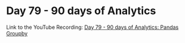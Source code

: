 # Day 79 - 90 days of Analytics



Link to the YouTube Recording:
  [Day 79 - 90 days of Analytics: Pandas Groupby](https://youtu.be/8_2J6TuPX0E)


